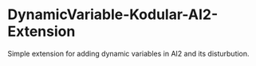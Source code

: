 # DynamicVariable-Kodular-AI2-Extension
Simple extension for adding dynamic variables in AI2 and its disturbution.
